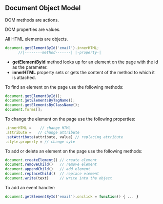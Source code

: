 ## Document Object Model
DOM methods are actions.

DOM properties are values.

All HTML elements are objects.

```javascript
document.getElementById('email').innerHTML;
      //|--------method-------| |-property-| 
```
- **getElementById** method looks up for an element on the page with the id as the parameter.
- **innerHTML** property sets or gets the content of the method to which it is attached.

To find an element on the page use the following methods:
```javascript
document.getElementById();
document.getElementsByTagName();
document.getElementsByClassName();
document.forms[];
```
To change the element on the page use the following properties:
```javascript
.innerHTML =    // change HTML
.attribute =   // change attribute
.setAttribute(attribute, value) // replacing attribute
.style.property = // change syle
```
To add or delete an element on the page use the following methods:
```javascript
document.createElement() // create element
document.removeChild()   // remove element
document.appendChild()   // add element
document.replaceChild()  // replace element
document.write(text)     // write into the object
```
To add an event handler:
```javascript
document.getElementById('email').onclick = function() { ... }
```
